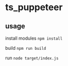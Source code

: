 # ts_puppeteer

## usage

install modules
`npm install`

build
`npm run build`

run
`node target/index.js`
